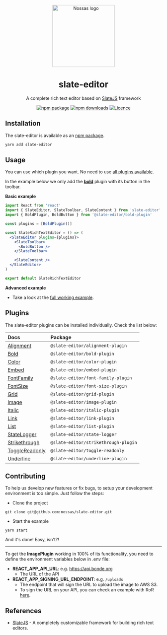 <p align="center">
  <a href="https://www.en.nossas.org" rel="noopener" target="_blank">
    <img
      width="200"
      src="https://s3.amazonaws.com/hub-central/uploads/logo-nossas-20170517185909.svg"
      alt="Nossas logo"
      title="Nossas"
    />
  </a>
</p>

<h1 align="center">slate-editor</h1>

<div align="center">

A complete rich text editor based on [SlateJS](https://github.com/ianstormtaylor/slate) framework

[![npm package](https://img.shields.io/npm/v/slate-editor.svg?maxAge=60)](https://www.npmjs.com/package/slate-editor)
[![npm downloads](https://img.shields.io/npm/dt/slate-editor.svg?maxAge=60)](https://www.npmjs.com/package/slate-editor)
[![Licence](https://img.shields.io/github/license/nossas/slate-editor.svg?maxAge=60)](https://github.com/nossas/slate-editor/blob/master/LICENSE)

</div>

## Installation
The slate-editor is available as an [npm package](https://www.npmjs.com/package/slate-editor).

```sh
yarn add slate-editor
```

## Usage
You can use which plugin you want. No need to use [all plugins available](./packages).

In the example below we only add the **[bold](./packages/slate-editor-bold-plugin)** plugin with its button in the toolbar.

**Basic example**
```jsx
import React from 'react'
import { SlateEditor, SlateToolbar, SlateContent } from 'slate-editor'
import { BoldPlugin, BoldButton } from '@slate-editor/bold-plugin'

const plugins = [BoldPlugin()]

const SlateRichTextEditor = () => (
  <SlateEditor plugins={plugins}>
    <SlateToolbar>
      <BoldButton />
    </SlateToolbar>

    <SlateContent />
  </SlateEditor>
)

export default SlateRichTextEditor
```

**Advanced example**

- Take a look at the [full working example](https://github.com/nossas/slate-editor/blob/master/src/example/pages/Home.js).

## Plugins
The slate-editor plugins can be installed individually. Check the list below:

| **Docs**                                                      | **Package**                          |
|:--------------------------------------------------------------|:-------------------------------------|
| [Alignment](./packages/slate-editor-alignment-plugin)         | `@slate-editor/alignment-plugin`     |
| [Bold](./packages/slate-editor-bold-plugin)                   | `@slate-editor/bold-plugin`          |
| [Color](./packages/slate-editor-color-plugin)                 | `@slate-editor/color-plugin`         |
| [Embed](./packages/slate-editor-embed-plugin)                 | `@slate-editor/embed-plugin`         |
| [FontFamily](./packages/slate-editor-font-family-plugin)      | `@slate-editor/font-family-plugin`   |
| [FontSize](./packages/slate-editor-font-size-plugin)          | `@slate-editor/font-size-plugin`     |
| [Grid](./packages/slate-editor-grid-plugin)                   | `@slate-editor/grid-plugin`          |
| [Image](./packages/slate-editor-image-plugin)                 | `@slate-editor/image-plugin`         |
| [Italic](./packages/slate-editor-italic-plugin)               | `@slate-editor/italic-plugin`        |
| [Link](./packages/slate-editor-link-plugin)                   | `@slate-editor/link-plugin`          |
| [List](./packages/slate-editor-list-plugin)                   | `@slate-editor/list-plugin`          |
| [StateLogger](./packages/slate-editor-state-logger)           | `@slate-editor/state-logger`         |
| [Strikethrough](./packages/slate-editor-strikethrough-plugin) | `@slate-editor/strikethrough-plugin` |
| [ToggleReadonly](./packages/slate-editor-toggle-readonly)     | `@slate-editor/toggle-readonly`      |
| [Underline](./packages/slate-editor-underline-plugin)         | `@slate-editor/underline-plugin`     |

## Contributing
To help us develop new features or fix bugs, to setup your development environment is too simple. Just follow the steps:

- Clone the project
```
git clone git@github.com:nossas/slate-editor.git
```
- Start the example
```
yarn start
```

And it's done! Easy, isn't?!

---

To get the **ImagePlugin** working in 100% of its functionality, you need to define the
environment variables below in .env file:

- **REACT_APP_API_URL**: e.g. https://api.bonde.org
  - The URL of the API
- **REACT_APP_SIGNING_URL_ENDPOINT**: e.g. `/uploads`
  - The endpoint that will sign the URL to upload the image to AWS S3.
  - To sign the URL on your API, you can check an example with RoR [here](https://github.com/nossas/bonde-server/blob/master/app/controllers/uploads_controller.rb).

## References
- [SlateJS](https://github.com/ianstormtaylor/slate) - A completely customizable framework for building rich text editors.
